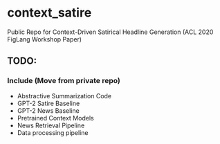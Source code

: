 # context_satire
Public Repo for Context-Driven Satirical Headline Generation (ACL 2020 FigLang Workshop Paper)

## TODO:
### Include (Move from private repo)
- Abstractive Summarization Code
- GPT-2 Satire Baseline
- GPT-2 News Baseline
- Pretrained Context Models
- News Retrieval Pipeline
- Data processing pipeline
